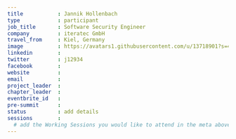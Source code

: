 ```yaml
---
title           : Jannik Hollenbach
type            : participant
job_title       : Software Security Engineer
company         : iteratec GmbH
travel_from     : Kiel, Germany
image           : https://avatars1.githubusercontent.com/u/13718901?s=460&v=4
linkedin        :
twitter         : j12934
facebook        :
website         :
email           :
project_leader  :
chapter_leader  :
eventbrite_id   :
pre-summit      :
status          : add details
sessions        :
  # add the Working Sessions you would like to attend in the meta above (use the session's title) e.g. sessions (one per line): -Security Playbooks Diagrams -Hackathon Daily Sessions
---
```


<!-- put more details about participant here -->
